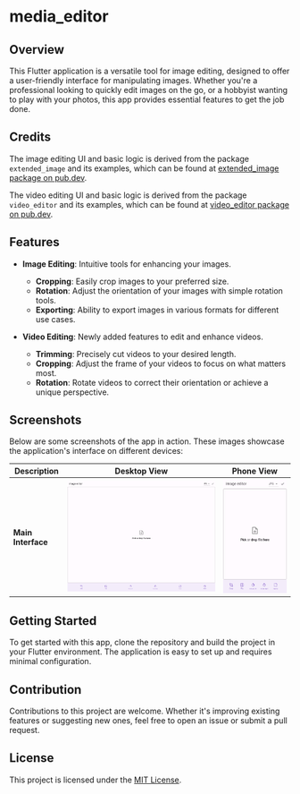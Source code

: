 # media_editor

## Overview

This Flutter application is a versatile tool for image editing, designed to offer a user-friendly interface for manipulating images. Whether you're a professional looking to quickly edit images on the go, or a hobbyist wanting to play with your photos, this app provides essential features to get the job done.


## Credits
The image editing UI and basic logic is derived from the package `extended_image` and its examples, which can be found at [extended_image package on pub.dev](https://pub.dev/packages/extended_image).

The video editing UI and basic logic is derived from the package `video_editor` and its examples, which can be found at [video_editor package on pub.dev](https://pub.dev/packages/video_editor).


## Features


- **Image Editing**: Intuitive tools for enhancing your images.
  - **Cropping**: Easily crop images to your preferred size.
  - **Rotation**: Adjust the orientation of your images with simple rotation tools.
  - **Exporting**: Ability to export images in various formats for different use cases.

- **Video Editing**: Newly added features to edit and enhance videos.
  - **Trimming**: Precisely cut videos to your desired length.
  - **Cropping**: Adjust the frame of your videos to focus on what matters most.
  - **Rotation**: Rotate videos to correct their orientation or achieve a unique perspective.

## Screenshots

Below are some screenshots of the app in action. These images showcase the application's interface on different devices:

| Description       | Desktop View                                      | Phone View                                        |
|-------------------|---------------------------------------------------|---------------------------------------------------|
| **Main Interface**| ![Desktop Screenshot](test/goldens/screenshots.desktop.png) | ![Phone Screenshot](test/goldens/screenshots.phone.png) |

## Getting Started

To get started with this app, clone the repository and build the project in your Flutter environment. The application is easy to set up and requires minimal configuration.

## Contribution

Contributions to this project are welcome. Whether it's improving existing features or suggesting new ones, feel free to open an issue or submit a pull request.

## License

This project is licensed under the [MIT License](LICENSE).
